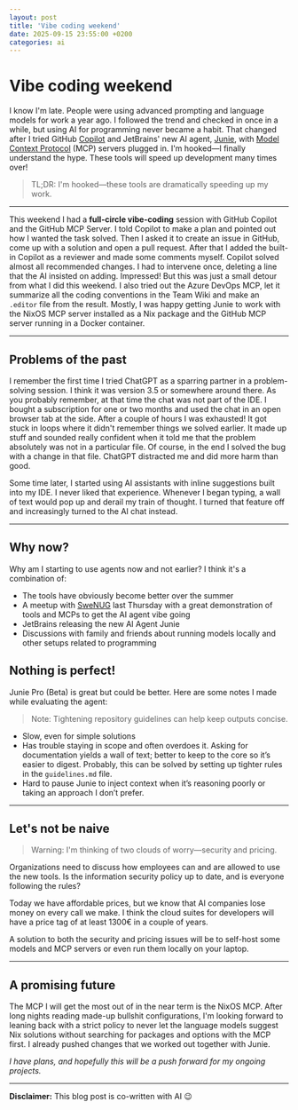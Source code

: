 ```yaml
---
layout: post
title: 'Vibe coding weekend'
date: 2025-09-15 23:55:00 +0200
categories: ai
---
```


# Vibe coding weekend

I know I'm late. People were using advanced prompting and language models for work a year ago. I followed the trend and
checked in once in a while, but using AI for programming never became a habit. That changed after I tried GitHub
[Copilot](https://github.com/features/copilot) and JetBrains' new AI agent, [Junie](https://www.jetbrains.com/junie/),
with [Model Context Protocol](https://github.com/modelcontextprotocol/) (MCP) servers plugged in. I'm hooked—I finally
understand the hype. These tools will speed up development many times over!

> TL;DR: I'm hooked—these tools are dramatically speeding up my work.

---

This weekend I had a **full-circle vibe-coding** session with GitHub Copilot and the GitHub MCP Server. I told Copilot
to make a plan and pointed out how I wanted the task solved. Then I asked it to create an issue in GitHub, come up with
a solution and open a pull request. After that I added the built-in Copilot as a reviewer and made some comments myself.
Copilot solved almost all recommended changes. I had to intervene once, deleting a line that the AI insisted on adding.
Impressed! But this was just a small detour from what I did this weekend. I also tried out the Azure DevOps MCP, let it
summarize all the coding conventions in the Team Wiki and make an `.editor` file from the result. Mostly, I was happy
getting Junie to work with the NixOS MCP server installed as a Nix package and the GitHub MCP server running in a Docker
container.

---

## Problems of the past

I remember the first time I tried ChatGPT as a sparring partner in a problem-solving session. I think it was version 3.5
or somewhere around there. As you probably remember, at that time the chat was not part of the IDE. I bought a
subscription for one or two months and used the chat in an open browser tab at the side. After a couple of hours I was
exhausted! It got stuck in loops where it didn't remember things we solved earlier. It made up stuff and sounded really
confident when it told me that the problem absolutely was not in a particular file. Of course, in the end I solved the
bug with a change in that file. ChatGPT distracted me and did more harm than good.

Some time later, I started using AI assistants with inline suggestions built into my IDE. I never liked that experience.
Whenever I began typing, a wall of text would pop up and derail my train of thought. I turned that feature off and
increasingly turned to the AI chat instead.

---

## Why now?

Why am I starting to use agents now and not earlier? I think it's a combination of:

- The tools have obviously become better over the summer
- A meetup with [SweNUG](https://sv.wikipedia.org/wiki/SweNUG) last Thursday with a great demonstration of tools and
  MCPs to get the AI agent vibe going
- JetBrains releasing the new AI Agent Junie
- Discussions with family and friends about running models locally and other setups related to programming

## Nothing is perfect!

Junie Pro (Beta) is great but could be better. Here are some notes I made while evaluating the agent:

> Note: Tightening repository guidelines can help keep outputs concise.

- Slow, even for simple solutions
- Has trouble staying in scope and often overdoes it. Asking for documentation yields a wall of text; better to keep to
  the core so it’s easier to digest. Probably, this can be solved by setting up tighter rules in the `guidelines.md`
  file.
- Hard to pause Junie to inject context when it’s reasoning poorly or taking an approach I don’t prefer.

---

## Let's not be naive

> Warning: I'm thinking of two clouds of worry—security and pricing.

Organizations need to discuss how employees can and are allowed to use the new tools. Is the information security policy
up to date, and is everyone following the rules?

Today we have affordable prices, but we know that AI companies lose money on every call we make. I think the cloud
suites for developers will have a price tag of at least 1300€ in a couple of years.

A solution to both the security and pricing issues will be to self-host some models and MCP servers or even run them
locally on your laptop.

---

## A promising future

The MCP I will get the most out of in the near term is the NixOS MCP. After long nights reading made-up bullshit
configurations, I'm looking forward to leaning back with a strict policy to never let the language models suggest Nix
solutions without searching for packages and options with the MCP first. I already pushed changes that we worked out
together with Junie.

_I have plans, and hopefully this will be a push forward for my ongoing projects._

---

**Disclaimer:** This blog post is co-written with AI 😉

